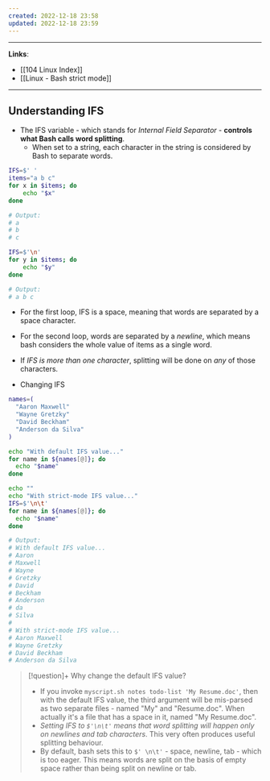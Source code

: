 ```yaml
---
created: 2022-12-18 23:58
updated: 2022-12-18 23:59
---
```

---
**Links**:
- [[104 Linux Index]]
- [[Linux - Bash strict mode]]

---
## Understanding IFS
- The IFS variable - which stands for *Internal Field Separator* - **controls what Bash calls word splitting**.
	- When set to a string, each character in the string is considered by Bash to separate words.

```bash
IFS=$' '
items="a b c"
for x in $items; do
	echo "$x"
done

# Output:
# a
# b
# c

IFS=$'\n'
for y in $items; do
	echo "$y"
done

# Output:
# a b c
```

- For the first loop, IFS is a space, meaning that words are separated by a space character.
- For the second loop, words are separated by a _newline_, which means bash considers the whole value of items as a single word. 
- If *IFS is more than one character*, splitting will be done on _any_ of those characters.

- Changing IFS 

```bash
names=(
  "Aaron Maxwell"
  "Wayne Gretzky"
  "David Beckham"
  "Anderson da Silva"
)

echo "With default IFS value..."
for name in ${names[@]}; do
  echo "$name"
done

echo ""
echo "With strict-mode IFS value..."
IFS=$'\n\t'
for name in ${names[@]}; do
  echo "$name"
done

# Output:
# With default IFS value...
# Aaron
# Maxwell
# Wayne
# Gretzky
# David
# Beckham
# Anderson
# da
# Silva
#
# With strict-mode IFS value...
# Aaron Maxwell
# Wayne Gretzky
# David Beckham
# Anderson da Silva
```

> [!question]+ Why change the default IFS value?
> - If you invoke `myscript.sh notes todo-list 'My Resume.doc'`, then with the default IFS value, the third argument will be mis-parsed as two separate files - named "My" and "Resume.doc". When actually it's a file that has a space in it, named "My Resume.doc".
> - *Setting IFS to `$'\n\t'` means that word splitting will happen only on newlines and tab characters*. This very often produces useful splitting behaviour. 
> - By default, bash sets this to `$' \n\t'` - space, newline, tab - which is too eager. This means words are split on the basis of empty space rather than being split on newline or tab.

